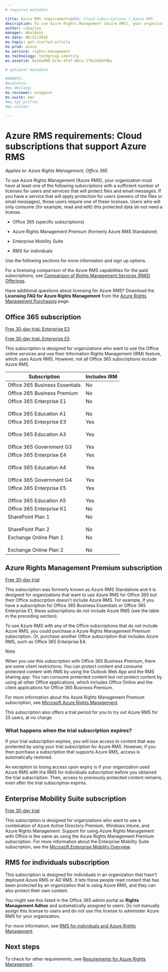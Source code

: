 ```yaml
---
# required metadata

title: Azure RMS requirements&#58; Cloud subscriptions | Azure RMS
description: To use Azure Rights Management (Azure RMS), your organization must have at least one of the following subscriptions with a sufficient number of licenses for users and services that will protect files and email messages. If you have a service that will apply protection for users (owners of the files or email messages), those users require one of these licenses. Users who will only consume (for example, read and edit) this protected data do not need a license.
author: cabailey
manager: mbaldwin
ms.date: 08/22/2016
ms.topic: get-started-article
ms.prod: azure
ms.service: rights-management
ms.technology: techgroup-identity
ms.assetid: 6a16e890-3c3e-4f47-80ca-176a34bdf8bc

# optional metadata

#ROBOTS:
#audience:
#ms.devlang:
ms.reviewer: esaggese
ms.suite: ems
#ms.tgt_pltfrm:
#ms.custom:

---
```



# Azure RMS requirements: Cloud subscriptions that support Azure RMS

*Applies to: Azure Rights Management, Office 365*

To use Azure Rights Management (Azure RMS), your organization must have at least one of the following subscriptions with a sufficient number of licenses for users and services that will protect files and email messages. If you have a service that will apply protection for users (owners of the files or email messages), those users require one of these licenses. Users who will only consume (for example, read and edit) this protected data do not need a license.

-   Office 365 (specific subscriptions)

-   Azure Rights Management Premium (formerly Azure RMS Standalone)

-   Enterprise Mobility Suite

-   RMS for individuals

Use the following sections for more information and sign up options.

For a licensing comparison of the Azure RMS capabilities for the paid subscriptions, see [Comparison of Rights Management Services (RMS) Offerings](http://technet.microsoft.com/dn858608).

Have additional questions about licensing for Azure RMS? Download the **Licensing FAQ for Azure Rights Management** from the [Azure Rights Management Purchasing](https://www.microsoft.com/en-us/server-cloud/products/azure-rights-management/Purchasing.aspx) page. 

## Office 365 subscription
[Free 30-day trial: Enterprise E3](http://go.microsoft.com/fwlink/p/?LinkID=403802)

[Free 30-day trial: Enterprise E5](https://go.microsoft.com/fwlink/p/?LinkID=698279)

This subscription is designed for organizations who want to use the Office online services and use their Information Rights Management (IRM) feature, which uses Azure RMS. However, not all Office 365 subscriptions include Azure RMS.

Subscription  |Includes IRM 
------------- | ------------- |
Office 365 Business Essentials|No|
Office 365 Business Premium|No|
Office 365 Enterprise E1 <br /><br /> Office 365 Education A1|No <br /><br /> No|
Office 365 Enterprise E3 <br /><br /> Office 365 Education A3 <br /><br /> Office 365 Government G3|Yes <br /><br /> Yes <br /><br /> Yes|
Office 365 Enterprise E4 <br /><br /> Office 365 Education A4 <br /><br /> Office 365 Government G4|Yes <br /><br /> Yes <br /><br /> Yes|
Office 365 Enterprise E5 <br /><br /> Office 365 Education A5|Yes <br /><br /> Yes|
Office 365 Enterprise K1|No|
SharePoint Plan 1 <br /><br /> SharePoint Plan 2|No <br /><br /> No|
Exchange Online Plan 1 <br /><br /> Exchange Online Plan 2|No <br /><br /> No|


## Azure Rights Management Premium subscription
[Free 30-day trial](https://portal.microsoftonline.com/Signup/MainSignUp15.aspx?&amp;OfferId=A43415D3-404C-4df3-B31B-AAD28118A778&amp;dl=RIGHTSMANAGEMENT&amp;ali=1)

This subscription was formerly known as Azure RMS Standalone and it is designed for organizations that want to use Azure RMS for Office 365 but their Office subscription doesn't include Azure RMS. For example, if you have a subscription for Office 365 Business Essentials or Office 365 Enterprise E1, these subscriptions do not include Azure RMS (see the table in the preceding section). 

To use Azure RMS with any of the Office subscriptions that do not include Azure RMS, you could purchase a Azure Rights Management Premium subscription. Or, purchase another Office subscription that includes Azure RMS, such as Office 365 Enterprise E4.

> [!NOTE]
> When you use this subscription with Office 365 Business Premium, there are some client restrictions: You can protect content and consume protected content with RMS by using the Outlook Web App and the RMS sharing app. You can consume protected content but not protect content by using all other Office applications, which includes Office Online and the client applications for Office 365 Business Premium.

For more information about the Azure Rights Management Premium subscription, see [Microsoft Azure Rights Management](http://products.office.com/business/microsoft-azure-rights-management).

This subscription also offers a trial period for you to try out Azure RMS for 25 users, at no charge. 

### What happens when the trial subscription expires?
If your trial subscription expires, you will lose access to content that was protected by using your trial subscription for Azure RMS. However, if you then purchase a subscription that supports Azure RMS, access is automatically restored.

An exception to losing access upon expiry is if your organization used Azure RMS with the RMS for individuals subscription before you obtained the trial subscription. Then, access to previously protected content remains, even after the trial subscription expires.

## Enterprise Mobility Suite subscription
[Free 30-day trial](https://portal.office.com/Signup/Signup.aspx?OfferId=2E63A04D-BE0B-4A0F-A8CF-407C1C299221&dl=EMS)

This subscription is designed for organizations who want to use a combination of Azure Active Directory Premium, Windows Intune, and Azure Rights Management. Support for using Azure Rights Management with Office is the same as using the Azure Rights Management Premium subscription. 
For more information about the Enterprise Mobility Suite subscription, see the [Microsoft Enterprise Mobility Overview](http://go.microsoft.com/fwlink/?LinkId=615386).

## RMS for individuals subscription
This subscription is designed for individuals in an organization that hasn’t deployed Azure RMS or AD RMS. It lets these people read content that has been protected by an organization that is using Azure RMS, and they can also protect their own content.

You might see this listed in the Office 365 admin portal as **Rights Management Adhoc** and automatically assigned to users. Do not manually assign this license to users and do not use this license to administer Azure RMS for your organization. 

For more information, see [RMS for individuals and Azure Rights Management](../understand-explore/rms-for-individuals.md).

## Next steps
To check for other requirements, see [Requirements for Azure Rights Management](requirements-azure-rms.md).